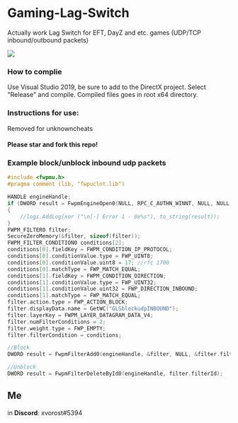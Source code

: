 # Gaming-Lag-Switch
Actually work Lag Switch for EFT, DayZ and etc. games (UDP/TCP inbound/outbound packets)

<img src="https://cdn.discordapp.com/attachments/439961603744464899/1143544993395515392/image.png"></img>

### How to complie
Use Visual Studio 2019, be sure to add to the DirectX project.
Select "Release" and compile. Compiled files goes in root x64 directory.<br>

### Instructions for use:
Removed for unknowncheats

#### Please star and fork this repo!

### Example block/unblock inbound udp packets
```cpp
#include <fwpmu.h>
#pragma comment (lib, "fwpuclnt.lib")

HANDLE engineHandle;
if (DWORD result = FwpmEngineOpen0(NULL, RPC_C_AUTHN_WINNT, NULL, NULL, &engineHandle))
{
    //logs.AddLog(xor ("\n[-] Error 1 - 0x%s"), to_string(result));
}
FWPM_FILTER0 filter;
SecureZeroMemory(&filter, sizeof(filter));
FWPM_FILTER_CONDITION0 conditions[2];
conditions[0].fieldKey = FWPM_CONDITION_IP_PROTOCOL;
conditions[0].conditionValue.type = FWP_UINT8;
conditions[0].conditionValue.uint8 = 17; //rfc 1700
conditions[0].matchType = FWP_MATCH_EQUAL;
conditions[1].fieldKey = FWPM_CONDITION_DIRECTION;
conditions[1].conditionValue.type = FWP_UINT32;
conditions[1].conditionValue.uint32 = FWP_DIRECTION_INBOUND;
conditions[1].matchType = FWP_MATCH_EQUAL;
filter.action.type = FWP_ACTION_BLOCK;
filter.displayData.name = GetWC("GLSblockudpINBOUND");
filter.layerKey = FWPM_LAYER_DATAGRAM_DATA_V4;
filter.numFilterConditions = 2;
filter.weight.type = FWP_EMPTY;
filter.filterCondition = conditions;

//Block
DWORD result = FwpmFilterAdd0(engineHandle, &filter, NULL, &filter.filterId);

//Unblock
DWORD result = FwpmFilterDeleteById0(engineHandle, filter.filterId);
```

## Me
in **Discord**: xvorost#5394<br>
